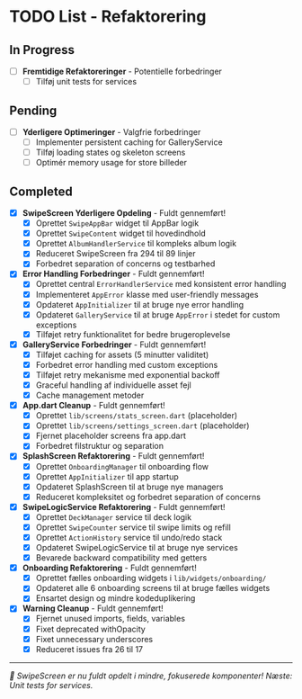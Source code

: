 # TODO List - Refaktorering

## In Progress
- [ ] **Fremtidige Refaktoreringer** - Potentielle forbedringer
  - [ ] Tilføj unit tests for services

## Pending
- [ ] **Yderligere Optimeringer** - Valgfrie forbedringer
  - [ ] Implementer persistent caching for GalleryService
  - [ ] Tilføj loading states og skeleton screens
  - [ ] Optimér memory usage for store billeder

## Completed
- [x] **SwipeScreen Yderligere Opdeling** - Fuldt gennemført!
  - [x] Oprettet `SwipeAppBar` widget til AppBar logik
  - [x] Oprettet `SwipeContent` widget til hovedindhold
  - [x] Oprettet `AlbumHandlerService` til kompleks album logik
  - [x] Reduceret SwipeScreen fra 294 til 89 linjer
  - [x] Forbedret separation of concerns og testbarhed

- [x] **Error Handling Forbedringer** - Fuldt gennemført!
  - [x] Oprettet central `ErrorHandlerService` med konsistent error handling
  - [x] Implementeret `AppError` klasse med user-friendly messages
  - [x] Opdateret `AppInitializer` til at bruge nye error handling
  - [x] Opdateret `GalleryService` til at bruge `AppError` i stedet for custom exceptions
  - [x] Tilføjet retry funktionalitet for bedre brugeroplevelse

- [x] **GalleryService Forbedringer** - Fuldt gennemført!
  - [x] Tilføjet caching for assets (5 minutter validitet)
  - [x] Forbedret error handling med custom exceptions
  - [x] Tilføjet retry mekanisme med exponential backoff
  - [x] Graceful handling af individuelle asset fejl
  - [x] Cache management metoder

- [x] **App.dart Cleanup** - Fuldt gennemført!
  - [x] Oprettet `lib/screens/stats_screen.dart` (placeholder)
  - [x] Oprettet `lib/screens/settings_screen.dart` (placeholder)
  - [x] Fjernet placeholder screens fra app.dart
  - [x] Forbedret filstruktur og separation

- [x] **SplashScreen Refaktorering** - Fuldt gennemført!
  - [x] Oprettet `OnboardingManager` til onboarding flow
  - [x] Oprettet `AppInitializer` til app startup
  - [x] Opdateret SplashScreen til at bruge nye managers
  - [x] Reduceret kompleksitet og forbedret separation of concerns

- [x] **SwipeLogicService Refaktorering** - Fuldt gennemført!
  - [x] Oprettet `DeckManager` service til deck logik
  - [x] Oprettet `SwipeCounter` service til swipe limits og refill
  - [x] Oprettet `ActionHistory` service til undo/redo stack
  - [x] Opdateret SwipeLogicService til at bruge nye services
  - [x] Bevarede backward compatibility med getters

- [x] **Onboarding Refaktorering** - Fuldt gennemført!
  - [x] Oprettet fælles onboarding widgets i `lib/widgets/onboarding/`
  - [x] Opdateret alle 6 onboarding screens til at bruge fælles widgets
  - [x] Ensartet design og mindre kodeduplikering

- [x] **Warning Cleanup** - Fuldt gennemført!
  - [x] Fjernet unused imports, fields, variables
  - [x] Fixet deprecated withOpacity
  - [x] Fixet unnecessary underscores
  - [x] Reduceret issues fra 26 til 17

---
*🎉 SwipeScreen er nu fuldt opdelt i mindre, fokuserede komponenter! Næste: Unit tests for services.* 
